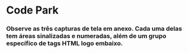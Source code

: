 # Code Park 
### Observe as três capturas de tela em anexo. Cada uma delas tem áreas sinalizadas e numeradas, além de um grupo específico de tags HTML logo embaixo.


